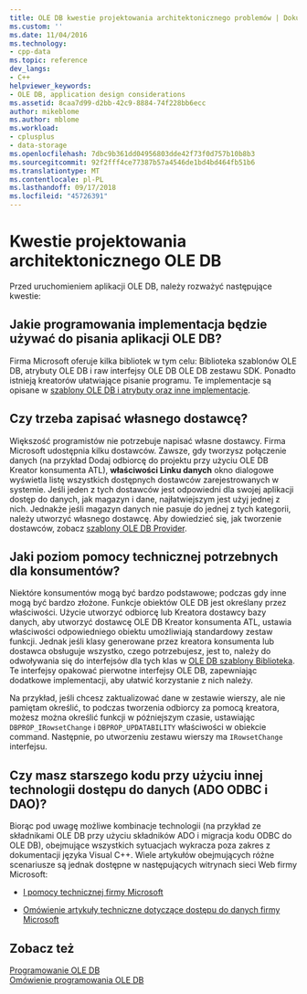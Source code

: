 ```yaml
---
title: OLE DB kwestie projektowania architektonicznego problemów | Dokumentacja firmy Microsoft
ms.custom: ''
ms.date: 11/04/2016
ms.technology:
- cpp-data
ms.topic: reference
dev_langs:
- C++
helpviewer_keywords:
- OLE DB, application design considerations
ms.assetid: 8caa7d99-d2bb-42c9-8884-74f228bb6ecc
author: mikeblome
ms.author: mblome
ms.workload:
- cplusplus
- data-storage
ms.openlocfilehash: 7dbc9b361dd04956803dde42f73f0d757b10b8b3
ms.sourcegitcommit: 92f2fff4ce77387b57a4546de1bd4bd464fb51b6
ms.translationtype: MT
ms.contentlocale: pl-PL
ms.lasthandoff: 09/17/2018
ms.locfileid: "45726391"
---
```

# <a name="ole-db-architectural-design-issues"></a>Kwestie projektowania architektonicznego OLE DB
Przed uruchomieniem aplikacji OLE DB, należy rozważyć następujące kwestie:  
  
## <a name="what-programming-implementation-will-you-use-to-write-your-ole-db-application"></a>Jakie programowania implementacja będzie używać do pisania aplikacji OLE DB?

Firma Microsoft oferuje kilka bibliotek w tym celu: Biblioteka szablonów OLE DB, atrybuty OLE DB i raw interfejsy OLE DB OLE DB zestawu SDK. Ponadto istnieją kreatorów ułatwiające pisanie programu. Te implementacje są opisane w [szablony OLE DB i atrybuty oraz inne implementacje](../../data/oledb/ole-db-templates-attributes-and-other-implementations.md).

## <a name="do-you-need-to-write-your-own-provider"></a>Czy trzeba zapisać własnego dostawcę?

Większość programistów nie potrzebuje napisać własne dostawcy. Firma Microsoft udostępnia kilku dostawców. Zawsze, gdy tworzysz połączenie danych (na przykład Dodaj odbiorcę do projektu przy użyciu OLE DB Kreator konsumenta ATL), **właściwości Linku danych** okno dialogowe wyświetla listę wszystkich dostępnych dostawców zarejestrowanych w systemie. Jeśli jeden z tych dostawców jest odpowiedni dla swojej aplikacji dostęp do danych, jak magazyn i dane, najłatwiejszym jest użyj jednej z nich. Jednakże jeśli magazyn danych nie pasuje do jednej z tych kategorii, należy utworzyć własnego dostawcę. Aby dowiedzieć się, jak tworzenie dostawców, zobacz [szablony OLE DB Provider](../../data/oledb/ole-db-provider-templates-cpp.md).

## <a name="what-level-of-support-do-you-need-for-your-consumer"></a>Jaki poziom pomocy technicznej potrzebnych dla konsumentów?

Niektóre konsumentów mogą być bardzo podstawowe; podczas gdy inne mogą być bardzo złożone. Funkcje obiektów OLE DB jest określany przez właściwości. Użycie utworzyć odbiorcę lub Kreatora dostawcy bazy danych, aby utworzyć dostawcę OLE DB Kreator konsumenta ATL, ustawia właściwości odpowiedniego obiektu umożliwiają standardowy zestaw funkcji. Jednak jeśli klasy generowane przez kreatora konsumenta lub dostawca obsługuje wszystko, czego potrzebujesz, jest to, należy do odwoływania się do interfejsów dla tych klas w [OLE DB szablony Biblioteka](../../data/oledb/ole-db-templates.md). Te interfejsy opakować pierwotne interfejsy OLE DB, zapewniając dodatkowe implementacji, aby ułatwić korzystanie z nich należy.

Na przykład, jeśli chcesz zaktualizować dane w zestawie wierszy, ale nie pamiętam określić, to podczas tworzenia odbiorcy za pomocą kreatora, możesz można określić funkcji w późniejszym czasie, ustawiając `DBPROP_IRowsetChange` i `DBPROP_UPDATABILITY` właściwości w obiekcie command. Następnie, po utworzeniu zestawu wierszy ma `IRowsetChange` interfejsu.

## <a name="do-you-have-older-code-using-another-data-access-technology-ado-odbc-or-dao"></a>Czy masz starszego kodu przy użyciu innej technologii dostępu do danych (ADO ODBC i DAO)?

Biorąc pod uwagę możliwe kombinacje technologii (na przykład ze składnikami OLE DB przy użyciu składników ADO i migracja kodu ODBC do OLE DB), obejmujące wszystkich sytuacjach wykracza poza zakres z dokumentacji języka Visual C++. Wiele artykułów obejmujących różne scenariusze są jednak dostępne w następujących witrynach sieci Web firmy Microsoft:

- [I pomocy technicznej firmy Microsoft](https://support.microsoft.com/)

- [Omówienie artykuły techniczne dotyczące dostępu do danych firmy Microsoft](https://msdn.microsoft.com/en-us/library/ms810811.aspx)

## <a name="see-also"></a>Zobacz też

[Programowanie OLE DB](../../data/oledb/ole-db-programming.md)<br/>
[Omówienie programowania OLE DB](../../data/oledb/ole-db-programming-overview.md)
